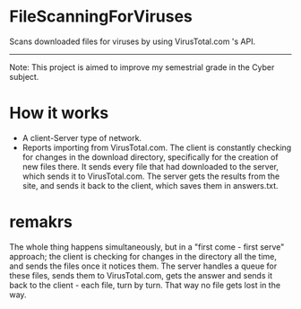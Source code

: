 # FileScanningForViruses
Scans downloaded files for viruses by using VirusTotal.com 's API.
____________________________________________________________________

Note: This project is aimed to improve my semestrial grade in the Cyber subject.

# How it works
 - A client-Server type of network.
 - Reports importing from VirusTotal.com.
The client is constantly checking for changes in the download directory, specifically for the creation of new files there.
It sends every file that had downloaded to the server, which sends it to VirusTotal.com.
The server gets the results from the site, and sends it back to the client, which saves them in answers.txt.

# remakrs
The whole thing happens simultaneously, but in a "first come - first serve" approach;
the client is checking for changes in the directory all the time, and sends the files once it notices them.
The server handles a queue for these files, sends them to VirusTotal.com, gets the answer and sends it back to the client - each file, turn by turn.
That way no file gets lost in the way.
